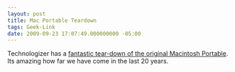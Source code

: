 ```yaml
---
layout: post
title: Mac Portable Teardown
tags: Geek-Link 
date: 2009-09-23 17:07:49.000000000 -05:00
---
```

<p>Technologizer has a <a href="http://technologizer.com/2009/09/20/inside-the-macintosh-portable/">fantastic tear-down of the original Macintosh Portable</a>.  Its amazing how far we have come in the last 20 years.</p>
